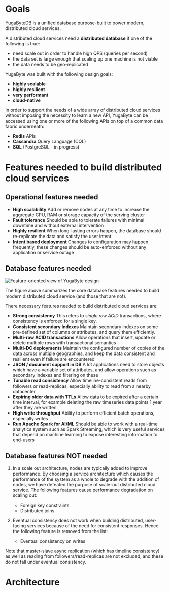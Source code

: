 # Goals

YugaByteDB is a unified database purpose-built to power modern, distributed cloud services. 

A distributed cloud services need a **distributed database** if one of the following is true:
- need scale out in order to handle high QPS (queries per second)
- the data set is large enough that scaling up one machine is not viable
- the data needs to be geo-replicated

YugaByte was built with the following design goals:
- **highly scalable**
- **highly resilient**
- **very performant**
- **cloud-native**

In order to support the needs of a wide array of distributed cloud services without imposing the necessity to learn a new API, YugaByte can be accessed using one or more of the following APIs on top of a common data fabric underneath:
- **Redis** APIs
- **Cassandra** Query Language (CQL)
- **SQL** (PostgreSQL - in progress)


# Features needed to build distributed cloud services

## Operational features needed
- **High scalability** Add or remove nodes at any time to increase the aggregate CPU, RAM or storage capacity of the serving cluster
- **Fault tolerance** Should be able to tolerate failures with minimal downtime and without external intervention
- **Highly resilient** When long-lasting errors happen, the database should re-replicate the data and satisfy the user intent
- **Intent based deployment** Changes to configuration may happen frequently, these changes should be auto-enforced without any application or service outage

## Database features needed

![Feature-oriented view of YugaByte design](https://github.com/YugaByte/yugabyte-db/blob/master/docs/images/yugabytedb-design-philosophy.png)

The figure above summarizes the core database features needed to build modern distributed cloud service (and those that are not).

There necessary features needed to build distributed cloud services are:
- **Strong consistency** This refers to *single row ACID* transactions, where consistency is enforced for a single key.
- **Consistent secondary Indexes** Maintain secondary indexes on some pre-defined set of columns or attributes, and query them efficiently.
- **Multi-row ACID transactions** Allow operations that insert, update or delete multiple rows with transactional semantics
- **Multi-DC deployments** Maintain the configured number of copies of the data across multiple geographies, and keep the data consistent and resilient even if failure are encountered
- **JSON / document support in DB** A lot applications need to store objects which have a variable set of attributes, and allow operations such as secondary indexes and filtering on these
- **Tunable read consistency** Allow timeline-consistent reads from followers or read-replicas, especially ability to read from a nearby datacenter
- **Expiring older data with TTLs** Allow data to be expired after a certain time interval, for example deleting the raw timeseries data points 1 year after they are written
- **High write throughput** Ability to perform efficient batch operations, especially writes
- **Run Apache Spark for AI/ML** Should be able to work with a real-time analytics system such as Spark Streaming, which is very useful services that depend on machine learning to expose interesting information to end-users

## Database features NOT needed

1. In a scale out architecture, nodes are typically added to improve performance. By choosing a service architecture which causes the performance of the system as a whole to degrade with the addition of nodes, we have defeated the purpose of scale-out distributed cloud service. The following features cause performance degradation on scaling out:
    - Foreign key constraints
    - Distributed joins

2. Eventual consistency does not work when building distributed, user-facing services because of the need for consistent responses. Hence the following feature is removed from the list:
    - Eventual consistency on writes

Note that master-slave async replication (which has timeline consistency) as well as reading from followers/read-replicas are not excluded, and these do not fall under eventual consistency.


# Architecture

